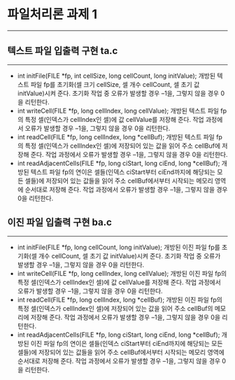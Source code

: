 # 파일처리론 과제 1
---

## 텍스트 파일 입출력 구현 ta.c
---
+ int initFile(FILE *fp, int cellSize, long cellCount, long initValue);
개방된 텍스트 파일 fp를 초기화(셀 크기 cellSize, 셀 개수 cellCount, 셀 초기 값 initValue)시켜 준다. 초기화 작업 중 오류가 발생할 경우 –1을, 그렇지 않을 경우 0을 리턴한다. 
+ int writeCell(FILE *fp, long cellIndex, long cellValue);
개방된 텍스트 파일 fp의 특정 셀(인덱스가 cellIndex인 셀)에 값 cellValue를 저장해 준다. 작업 과정에서 오류가 발생할 경우 –1을, 그렇지 않을 경우 0을 리턴한다. 
+ int readCell(FILE *fp, long cellIndex, long *cellBuf);
개방된 텍스트 파일 fp의 특정 셀(인덱스가 cellIndex인 셀)에 저장되어 있는 값을 읽어 주소 cellBuf에 저장해 준다. 작업 과정에서 오류가 발생할 경우 –1을, 그렇지 않을 경우 0을 리턴한다. 
+ int readAdjacentCells(FILE *fp, long ciStart, long ciEnd, long *cellBuf);
개방된 텍스트 파일 fp의 연이은 셀들(인덱스 ciStart부터 ciEnd까지에 해당되는 모든 셀들)에 저장되어 있는 값들을 읽어 주소 cellBuf에서부터 시작되는 메모리 영역에 순서대로 저장해 준다. 작업 과정에서 오류가 발생할 경우 –1을, 그렇지 않을 경우 0을 리턴한다. 

## 이진 파일 입출력 구현 ba.c
---
+ int initFile(FILE *fp, long cellCount, long initValue);
개방된 이진 파일 fp를 초기화(셀 개수 cellCount, 셀 초기 값 initValue)시켜 준다. 초기화 작업 중 오류가 발생할 경우 –1을, 그렇지 않을 경우 0을 리턴한다. 
+ int writeCell(FILE *fp, long cellIndex, long cellValue);
개방된 이진 파일 fp의 특정 셀(인덱스가 cellIndex인 셀)에 값 cellValue를 저장해 준다. 작업 과정에서 오류가 발생할 경우 –1을, 그렇지 않을 경우 0을 리턴한다. 
+ int readCell(FILE *fp, long cellIndex, long *cellBuf);
개방된 이진 파일 fp의 특정 셀(인덱스가 cellIndex인 셀)에 저장되어 있는 값을 읽어 주소 cellBuf의 메모리에 저장해 준다. 작업 과정에서 오류가 발생할 경우 –1을, 그렇지 않을 경우 0을 리턴한다. 
+ int readAdjacentCells(FILE *fp, long ciStart, long ciEnd, long *cellBuf);
개방된 이진 파일 fp의 연이은 셀들(인덱스 ciStart부터 ciEnd까지에 해당되는 모든 셀들)에 저장되어 있는 값들을 읽어 주소 cellBuf에서부터 시작되는 메모리 영역에 순서대로 저장해 준다. 작업 과정에서 오류가 발생할 경우 –1을, 그렇지 않을 경우 0을 리턴한다.